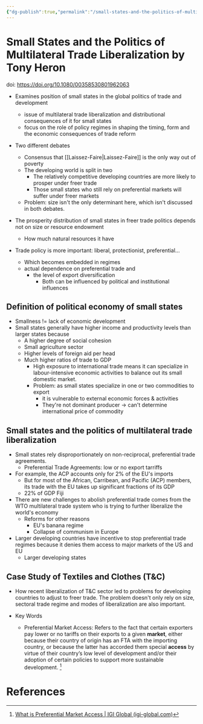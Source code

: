 ```yaml
---
{"dg-publish":true,"permalink":"/small-states-and-the-politics-of-multilateral-trade-liberalization-by-tony-heron/","title":"Small States and the Politics of Multilateral Trade Liberalization by Tony Heron"}
---
```


# Small States and the Politics of Multilateral Trade Liberalization by Tony Heron
doi: https://doi.org/10.1080/00358530801962063

- Examines position of small states in the global politics of trade and development
	- issue of multilateral trade liberalization and distributional consequences of it for small states
	- focus on the role of policy regimes in shaping the timing, form and the economic consequences of trade reform

- Two different debates
	- Consensus that [[Laissez-Faire\|Laissez-Faire]] is the only way out of poverty
	- The developing world is split in two
		- The relatively competitive developing countries are more likely to prosper under freer trade
		- Those small states who still rely on preferential markets will suffer under freer markets
	- Problem: size isn't the only determinant here, which isn't discussed in both debates.

- The prosperity distribution of small states in freer trade politics depends not on size or resource endowment
	- How much natural resources it have
- Trade policy is more important: liberal, protectionist, preferential...
	- Which becomes embedded in regimes
	- actual dependence on preferential trade and 
		- the level of export diversification
			- Both can be influenced by political and institutional influences




## Definition of political economy of small states

- Smallness != lack of economic development
- Small states generally have higher income and productivity levels than larger states because
	- A higher degree of social cohesion
	- Small agriculture sector
	- Higher levels of foreign aid per head
	- Much higher ratios of trade to GDP
		- High exposure to international trade means it can specialize in labour-intensive economic activities to balance out its small domestic market.
		- Problem: as small states specialize in one or two commodities to export
			- it is vulnerable to external economic forces & activities
			- They're not dominant producer -> can't determine international price of commodity

## Small states and the politics of multilateral trade liberalization

- Small states rely disproportionately on non-reciprocal, preferential trade agreements.
	- Preferential Trade Agreements: low or no export tarriffs 
- For example, the ACP accounts only for 2% of the EU's imports
	- But for most of the African, Carribean, and Pacific (ACP) members, its trade with the EU takes up significant fractions of its GDP
	- 22% of GDP Fiji
- There are new challenges to abolish preferential trade comes from the WTO multilateral trade system who is trying to further liberalize the world's economy
	- Reforms for other reasons
		- EU's banana regime
		- Collapse of communism in Europe
- Larger developing countries have incentive to stop preferential trade regimes because it denies them access to major markets of the US and EU
	- Larger developing states 

## Case Study of Textiles and Clothes (T&C)

- How recent liberalization of T&C sector led to problems for developing countries to adjust to freer trade. The problem doesn't only rely on size, sectoral trade regime and modes of liberalization are also important.


- Key Words
	- Preferential Market Access: Refers to the fact that certain exporters pay lower or no tariffs on their exports to a given **market**, either because their country of origin has an FTA with the importing country, or because the latter has accorded them special **access** by virtue of their country’s low level of development and/or their adoption of certain policies to support more sustainable development. [^1]



# References

[^1]: [What is Preferential Market Access | IGI Global (igi-global.com)](https://www.igi-global.com/dictionary/trade-policy-and-its-implications-for-sourcing-fashion-goods/54418)